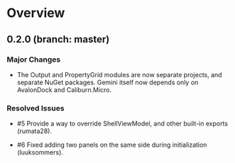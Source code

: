 # Overview

## 0.2.0 (branch: master)

### Major Changes

* The Output and PropertyGrid modules are now separate projects, and separate NuGet packages. Gemini itself
  now depends only on AvalonDock and Caliburn.Micro.

### Resolved Issues

* \#5 Provide a way to override ShellViewModel, and other built-in exports (rumata28).

* \#6 Fixed adding two panels on the same side during initialization (luuksommers).